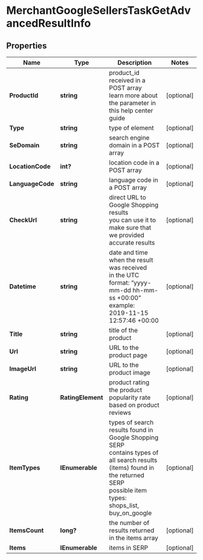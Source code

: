 # MerchantGoogleSellersTaskGetAdvancedResultInfo


## Properties

| Name | Type | Description | Notes |
|------------ | ------------- | ------------- | -------------|
**ProductId** | **string** | product_id received in a POST array<br>learn more about the parameter in this help center guide |[optional]|
**Type** | **string** | type of element |[optional]|
**SeDomain** | **string** | search engine domain in a POST array |[optional]|
**LocationCode** | **int?** | location code in a POST array |[optional]|
**LanguageCode** | **string** | language code in a POST array |[optional]|
**CheckUrl** | **string** | direct URL to Google Shopping results<br>you can use it to make sure that we provided accurate results |[optional]|
**Datetime** | **string** | date and time when the result was received<br>in the UTC format: “yyyy-mm-dd hh-mm-ss +00:00”<br>example:<br>2019-11-15 12:57:46 +00:00 |[optional]|
**Title** | **string** | title of the product |[optional]|
**Url** | **string** | URL to the product page |[optional]|
**ImageUrl** | **string** | URL to the product image |[optional]|
**Rating** | **RatingElement** | product rating<br>the product popularity rate based on product reviews |[optional]|
**ItemTypes** | **IEnumerable<string>** | types of search results found in Google Shopping SERP<br>contains types of all search results (items) found in the returned SERP<br>possible item types:<br>shops_list, buy_on_google |[optional]|
**ItemsCount** | **long?** | the number of results returned in the items array |[optional]|
**Items** | **IEnumerable<BaseMerchantGoogleShoppingSellersElementItem>** | items in SERP |[optional]|